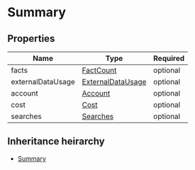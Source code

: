 

# Summary

## Properties

Name | Type | Required
-------- | -------- | --------
facts | [FactCount](FactCount.md) | optional
externalDataUsage | [ExternalDataUsage](ExternalDataUsage.md) | optional
account | [Account](Account.md) | optional
cost | [Cost](Cost.md) | optional
searches | [Searches](Searches.md) | optional




## Inheritance heirarchy


* [Summary](Summary.md)
